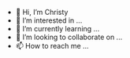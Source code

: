 - 👋 Hi, I’m Christy
- 👀 I’m interested in ...
- 🌱 I’m currently learning ...
- 💞️ I’m looking to collaborate on ...
- 📫 How to reach me ...

<!---
christ345/christ345 is a ✨ special ✨ repository because its `README.md` (this file) appears on your GitHub profile.
--->

